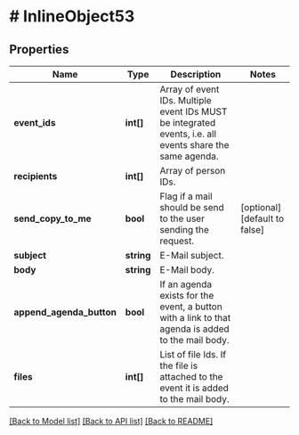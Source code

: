 # # InlineObject53

## Properties

Name | Type | Description | Notes
------------ | ------------- | ------------- | -------------
**event_ids** | **int[]** | Array of event IDs. Multiple event IDs MUST be integrated events, i.e. all events share the same agenda. |
**recipients** | **int[]** | Array of person IDs. |
**send_copy_to_me** | **bool** | Flag if a mail should be send to the user sending the request. | [optional] [default to false]
**subject** | **string** | E-Mail subject. |
**body** | **string** | E-Mail body. |
**append_agenda_button** | **bool** | If an agenda exists for the event, a button with a link to that agenda is added to the mail body. |
**files** | **int[]** | List of file Ids. If the file is attached to the event it is added to the mail body. |

[[Back to Model list]](../../README.md#models) [[Back to API list]](../../README.md#endpoints) [[Back to README]](../../README.md)
